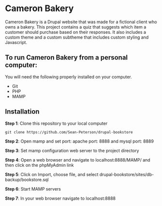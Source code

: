 # Cameron Bakery

Cameron Bakery is a Drupal website that was made for a fictional client who owns a bakery. This project contains a quiz that suggests which item a customer should purchase based on their responses. It also includes a custom theme and a custom subtheme that includes custom styling and Javascript. 

## To run Cameron Bakery from a personal computer:

You will need the following properly installed on your computer.

* Git
* PHP
* MAMP

## Installation

**Step 1**: Clone this repository to your local computer

```console
git clone https://github.com/Sean-Peterson/drupal-bookstore
```

**Step 2**: Open mamp and set port: apache port: 8888 and mysql port: 8889

**Step 3**: Set mamp configuration web server to the project directory

**Step 4**: Open a web browser and navigate to localhost:8888/MAMP/ and then click on the phpMyAdmin link

**Step 5**: Click on Import, choose file, and select drupal-bookstore/sites/db-backup/bookstore.sql

**Step 6**: Start MAMP servers

**Step 7**: In your web browser navigate to localhost:8888

